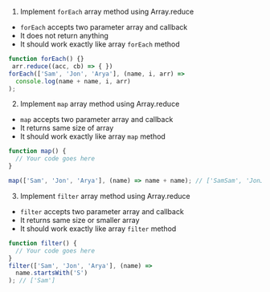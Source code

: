1. Implement `forEach` array method using Array.reduce

- `forEach` accepts two parameter array and callback
- It does not return anything
- It should work exactly like array `forEach` method

```js
function forEach() {}
 arr.reduce((acc, cb) => { }) 
forEach(['Sam', 'Jon', 'Arya'], (name, i, arr) =>
  console.log(name + name, i, arr)
);
```

2. Implement `map` array method using Array.reduce

- `map` accepts two parameter array and callback
- It returns same size of array
- It should work exactly like array `map` method

```js
function map() {
  // Your code goes here
}

map(['Sam', 'Jon', 'Arya'], (name) => name + name); // ['SamSam', 'JonJon', 'AryaArya']
```

3. Implement `filter` array method using Array.reduce

- `filter` accepts two parameter array and callback
- It returns same size or smaller array
- It should work exactly like array `filter` method

```js
function filter() {
  // Your code goes here
}
filter(['Sam', 'Jon', 'Arya'], (name) =>
  name.startsWith('S')
); // ['Sam']
```
